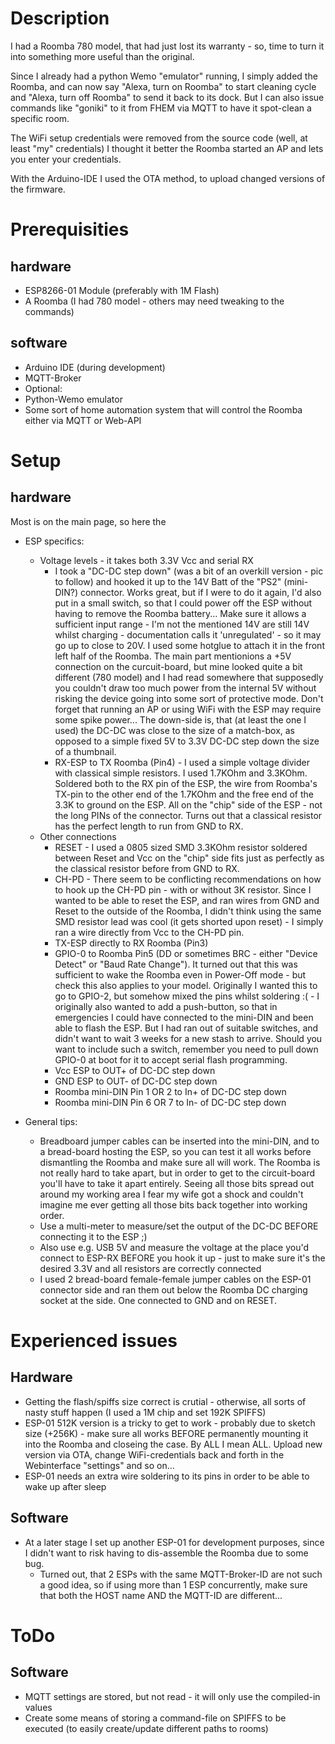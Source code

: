 # Description
I had a Roomba 780 model, that had just lost its warranty - so, time to turn it into something
more useful than the original.

Since I already had a python Wemo "emulator" running, I simply added the Roomba, and can now
say "Alexa, turn on Roomba" to start cleaning cycle and "Alexa, turn off Roomba" to send it
back to its dock.
But I can also issue commands like "goniki" to it from FHEM via MQTT to have it spot-clean a
specific room.

The WiFi setup credentials were removed from the source code (well, at least "my" credentials)
I thought it better the Roomba started an AP and lets you enter your credentials.

With the Arduino-IDE I used the OTA method, to upload changed versions of the firmware.


# Prerequisities
## hardware
 * ESP8266-01 Module (preferably with 1M Flash)
 * A Roomba (I had 780 model - others may need tweaking to the commands)


## software
 * Arduino IDE (during development)
 * MQTT-Broker
 * Optional:
  * Python-Wemo emulator
  * Some sort of home automation system that will control the Roomba either
      via MQTT or Web-API

# Setup
## hardware

Most is on the main page, so here the


  * ESP specifics:
    * Voltage levels - it takes both 3.3V Vcc and serial RX
      * I took a "DC-DC step down" (was a bit of an overkill version - pic to follow) and hooked it up
        to the 14V Batt of the "PS2" (mini-DIN?) connector. Works great, but if I were to do it again,
        I'd also put in a small switch, so that I could power off the ESP without having to remove the
        Roomba battery... Make sure it allows a sufficient input range - I'm not the mentioned 14V are
        still 14V whilst charging - documentation calls it 'unregulated' - so it may go up to close to
        20V. I used some hotglue to attach it in the front left half of the Roomba. The main
        part mentionions a +5V connection on the curcuit-board, but mine looked quite a bit different
        (780 model) and I had read somewhere that supposedly you couldn't draw too much power from the
        internal 5V without risking the  device going into some sort of protective mode. Don't forget that
        running an AP or using WiFi with the ESP may require some spike power... The down-side is, that
        (at least the one I used) the DC-DC was close to the size of a match-box, as opposed to a simple
        fixed 5V to 3.3V DC-DC step down the size of a thumbnail.
      * RX-ESP to TX Roomba (Pin4) - I used a simple voltage divider with classical simple resistors.
        I used 1.7KOhm and 3.3KOhm. Soldered both to the RX pin of the ESP, the wire from Roomba's TX-pin
        to the other end of the 1.7KOhm and the free end of the 3.3K to ground on the ESP. All on the
        "chip" side of the ESP - not the long PINs of the connector. Turns out that a classical resistor
        has the perfect length to run from GND to RX.
    * Other connections
      * RESET - I used a 0805 sized SMD 3.3KOhm resistor soldered between Reset and Vcc on the "chip" side
        fits just as perfectly as the classical resistor before from GND to RX.
      * CH-PD - There seem to be conflicting recommendations on how to hook up the CH-PD pin - with or
        without 3K resistor. Since I wanted to be able to reset the ESP, and ran wires from GND and Reset
        to the outside of the Roomba, I didn't think using the same SMD resistor lead was cool (it gets
        shorted upon reset) - I simply ran a wire directly from Vcc to the CH-PD pin.
      * TX-ESP directly to RX Roomba (Pin3)
      * GPIO-0 to Roomba Pin5 (DD or sometimes BRC - either "Device Detect" or "Baud Rate Change"). It
        turned out that this was sufficient to wake the Roomba even in Power-Off mode - but check this
        also applies to your model. Originally I wanted this to go to GPIO-2, but somehow mixed the pins
        whilst soldering :( - I originally also wanted to add a push-button, so that in emergencies I
        could have connected to the mini-DIN and been able to flash the ESP. But I had ran out of suitable
        switches, and didn't want to wait 3 weeks for a new stash to arrive. Should you want to include
        such a switch, remember you need to pull down GPIO-0 at boot for it to accept serial flash
        programming.
      * Vcc ESP to OUT+ of DC-DC step down
      * GND ESP to OUT- of DC-DC step down
      * Roomba mini-DIN Pin 1 OR 2 to In+ of DC-DC step down
      * Roomba mini-DIN Pin 6 OR 7 to In- of DC-DC step down

  * General tips:
    * Breadboard jumper cables can be inserted into the mini-DIN, and to a bread-board hosting the ESP, so
      you can test it all works before dismantling the Roomba and make sure all will work. The Roomba is
      not really hard to take apart, but in order to get to the circuit-board you'll have to take it apart
      entirely. Seeing all those bits spread out around my working area I fear my wife got a shock and
      couldn't imagine me ever getting all those bits back together into working order.
    * Use a multi-meter to measure/set the output of the DC-DC BEFORE connecting it to the ESP ;)
    * Also use e.g. USB 5V and measure the voltage at the place you'd connect to ESP-RX BEFORE you hook it
      up - just to make sure it's the desired 3.3V and all resistors are correctly connected
    * I used 2 bread-board female-female jumper cables on the ESP-01 connector side and ran them out below
      the Roomba DC charging socket at the side. One connected to GND and on RESET.

      




# Experienced issues
## Hardware
  * Getting the flash/spiffs size correct is crutial - otherwise, all sorts of nasty stuff happen
     (I used a 1M chip and set 192K SPIFFS)
  * ESP-01 512K version is a tricky to get to work - probably due to sketch size (+256K) - make sure
      all works BEFORE permanently mounting it into the Roomba and closeing the case. By ALL I mean ALL.
      Upload new version via OTA, change WiFi-credentials back and forth in the Webinterface "settings" 
      and so on...
  * ESP-01 needs an extra wire soldering to its pins in order to be able to wake up after sleep

## Software
  * At a later stage I set up another ESP-01 for development purposes, since I didn't want to risk having
      to dis-assemble the Roomba due to some bug.
      * Turned out, that 2 ESPs with the same MQTT-Broker-ID are not such a good idea, so if using more than
        1 ESP concurrently, make sure that both the HOST name AND the MQTT-ID are different...


# ToDo
## Software
  * MQTT settings are stored, but not read - it will only use the compiled-in values
  * Create some means of storing a command-file on SPIFFS to be executed
      (to easily create/update different paths to rooms)


